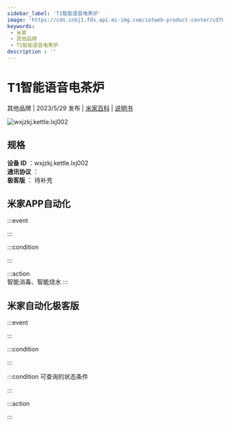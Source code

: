 ```yaml
---
sidebar_label: 'T1智能语音电茶炉'
image: 'https://cdn.cnbj1.fds.api.mi-img.com/iotweb-product-center/cd70339644ce90e0ddf3a71c4c137659_1681981470751.png?GalaxyAccessKeyId=AKVGLQWBOVIRQ3XLEW&Expires=9223372036854775807&Signature=0yNnhTrqm1usS4DtkKYG/u+CpMM='
keywords: 
 - 米家
 - 其他品牌
 - T1智能语音电茶炉
description : ''
---
```

# T1智能语音电茶炉

其他品牌 | 2023/5/29 发布 | [米家百科](https://home.mi.com/webapp/content/baike/product/index.html?model=wxjzkj.kettle.lxj002) | [说明书](https://home.mi.com/views/introduction.html?model=wxjzkj.kettle.lxj002&region=cn)

![wxjzkj.kettle.lxj002](https://cdn.cnbj1.fds.api.mi-img.com/iotweb-product-center/cd70339644ce90e0ddf3a71c4c137659_1681981470751.png?GalaxyAccessKeyId=AKVGLQWBOVIRQ3XLEW&Expires=9223372036854775807&Signature=0yNnhTrqm1usS4DtkKYG/u+CpMM=)

## 规格  
> 
**设备 ID** ：wxjzkj.kettle.lxj002  
**通讯协议** ：  
**极客版**  ： 待补充 


## 米家APP自动化  

:::event  

:::

:::condition  

:::

:::action   
智能消毒、智能烧水
:::

## 米家自动化极客版  

:::event  

:::

:::condition  

:::

:::condition 可查询的状态条件  

:::

:::action  

:::

        
